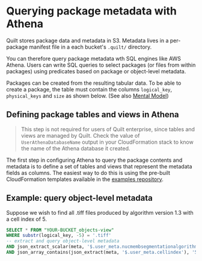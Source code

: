 <!-- markdownlint-disable -->
# Querying package metadata with Athena
Quilt stores package data and metadata in S3. Metadata lives in a per-package manifest file
in a each bucket's `.quilt/` directory.

You can therefore query package metadata wth SQL engines like AWS Athena.
Users can write SQL queries to select packages (or files from within packages)
using predicates based on package or object-level metadata.

Packages can be created from the resulting tabular data.
To be able to create a package,
the table must contain the columns `logical_key`, `physical_keys` and `size` as shown below.
(See also [Mental Model](https://docs.quiltdata.com/mentalmodel))

## Defining package tables and views in Athena

> This step is not required for users of Quilt enterprise, since tables and views
are managed by Quilt. Check the value of `UserAthenaDatabaseName` output in your
CloudFormation stack to know the name of the Athena database it created.

The first step in configuring Athena to query the package contents and metadata
is to define a set of tables and views that represent the metadata fields as columns.
The easiest way to do this is using the pre-built CloudFormation templates
available in the [examples repository](https://github.com/quiltdata/examples/tree/master/athena_cfn/).

## Example: query object-level metadata

Suppose we wish to find all .tiff files produced by algorithm version 1.3
with a cell index of 5.

```sql
SELECT * FROM "YOUR-BUCKET_objects-view"
WHERE substr(logical_key, -5) = '.tiff'
-- extract and query object-level metadata
AND json_extract_scalar(meta, '$.user_meta.nucmembsegmentationalgorithmversion') LIKE '1.3%'
AND json_array_contains(json_extract(meta, '$.user_meta.cellindex'), '5');
```
